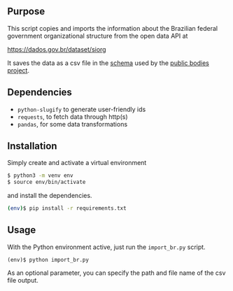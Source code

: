 ## Purpose

This script copies and imports the information about the Brazilian
federal government organizational structure from the open data API at

https://dados.gov.br/dataset/siorg

It saves the data as a csv file in the
[schema](http://data.okfn.org/data/okfn/public-bodies) used by the
[public bodies project](https://github.com/okfn/publicbodies).

## Dependencies

* `python-slugify` to generate user-friendly ids
* `requests`, to fetch data through http(s)
* `pandas`, for some data transformations

## Installation

Simply create and activate a virtual environment

```bash
$ python3 -m venv env
$ source env/bin/activate
```

and install the dependencies.

```bash
(env)$ pip install -r requirements.txt
```
## Usage

With the Python environment active, just run the `import_br.py` script.

```
(env)$ python import_br.py
```

As an optional parameter, you can specify the path and file name of the
csv file output.
